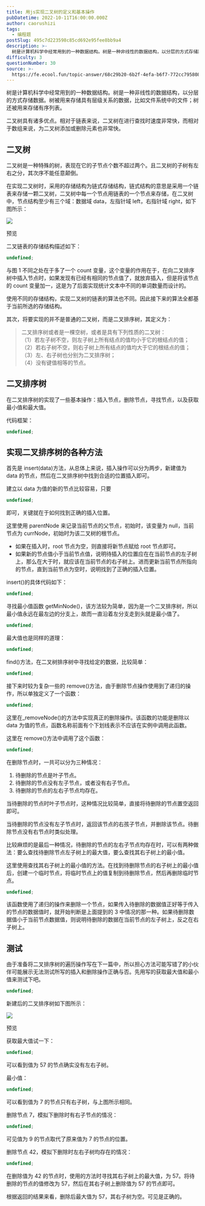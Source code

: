 ```yaml
---
title: 用js实现二叉树的定义和基本操作
pubDatetime: 2022-10-11T16:00:00.000Z
author: caorushizi
tags:
  - 编程题
postSlug: 495c7d223598c85cd692e95fee8bb9a4
description: >-
  树是计算机科学中经常用到的一种数据结构。树是一种非线性的数据结构，以分层的方式存储数据。树被用来存储具有层级关系的数据，比如文件系统中的文件；树还被用来存储有序列表。二叉树具有诸多优点。相对于链表来说
difficulty: 3
questionNumber: 30
source: >-
  https://fe.ecool.fun/topic-answer/68c29b20-6b2f-4efa-b6f7-772cc7958084?orderBy=updateTime&order=desc&tagId=26
---
```


树是计算机科学中经常用到的一种数据结构。树是一种非线性的数据结构，以分层的方式存储数据。树被用来存储具有层级关系的数据，比如文件系统中的文件；树还被用来存储有序列表。

二叉树具有诸多优点。相对于链表来说，二叉树在进行查找时速度非常快，而相对于数组来说，为二叉树添加或删除元素也非常快。

## 二叉树

二叉树是一种特殊的树，表现在它的子节点个数不超过两个。且二叉树的子树有左右之分，其次序不能任意颠倒。

在实现二叉树时，采用的存储结构为链式存储结构，链式结构的意思是采用一个链表来存储一颗二叉树，二叉树中每一个节点用链表的一个节点来存储，在二叉树中，节点结构至少有三个域：数据域 data，左指针域 left，右指针域 right，如下图所示：

![](https://pic4.zhimg.com/80/v2-0cf0e67e9d10119d6ec0d15fd2594653_1440w.webp)

预览

二叉链表的存储结构描述如下：

```typescript
undefined;
```

与图 1 不同之处在于多了一个 count 变量，这个变量的作用在于，在向二叉排序树中插入节点时，如果发现有已经有相同的节点值了，就放弃插入，但是将该节点的 count 变量加一，这是为了后面实现统计文本中不同的单词数量而设计的。

使用不同的存储结构，实现二叉树的链表的算法也不同。因此接下来的算法全都基于当前所选的存储结构。

其次，将要实现的并不是普通的二叉树，而是二叉排序树，其定义为：

> 二叉排序树或者是一棵空树，或者是具有下列性质的二叉树：  
> （1）若左子树不空，则左子树上所有结点的值均小于它的根结点的值；  
> （2）若右子树不空，则右子树上所有结点的值均大于它的根结点的值；  
> （3）左、右子树也分别为二叉排序树；  
> （4）没有键值相等的节点。

## 二叉排序树

在二叉排序树的实现了一些基本操作：插入节点，删除节点，寻找节点，以及获取最小值和最大值。

代码框架：

```typescript
undefined;
```

## 实现二叉排序树的各种方法

首先是 insert(data)方法，从总体上来说，插入操作可以分为两步，新建值为 data 的节点，然后在二叉排序树中找到合适的位置插入即可。

建立以 data 为值的新的节点比较容易，只要

```typescript
undefined;
```

即可，关键就在于如何找到正确的插入位置。

这里使用 parentNode 来记录当前节点的父节点，初始时，该变量为 null，当前节点为 currNode，初始时为该二叉树的根节点。

- 如果在插入时，root 节点为空，则直接将新节点赋给 root 节点即可。
- 如果新的节点值小于当前节点值，说明待插入的位置应在在当前节点的左子树上，那么在大于时，就应该在当前节点的右子树上。进而更新当前节点所指向的节点，直到当前节点为空时，说明找到了正确的插入位置。

insert()的具体代码如下：

```typescript
undefined;
```

寻找最小值函数 getMinNode()，该方法较为简单，因为是一个二叉排序树，所以最小值永远在最左边的分支上，故而一直沿着左分支走到头就是最小值了。

```typescript
undefined;
```

最大值也是同样的道理：

```typescript
undefined;
```

find()方法，在二叉树排序树中寻找给定的数据，比较简单：

```typescript
undefined;
```

接下来时较为复杂一些的 remove()方法，由于删除节点操作使用到了递归的操作，所以单独定义了一个函数：

```typescript
undefined;
```

这里在\_removeNode()的方法中实现真正的删除操作。该函数的功能是删除以 data 为值的节点，函数名称前面有个下划线表示不应该在实例中调用此函数。

这里在 remove()方法中调用了这个函数：

```typescript
undefined;
```

在删除节点时，一共可以分为三种情况：

1.  待删除的节点是叶子节点。
2.  待删除的节点没有左子节点，或者没有右子节点。
3.  待删除的节点的左右子节点均存在。

当待删除的节点时叶子节点时，这种情况比较简单，直接将待删除的节点置空返回即可。

当待删除的节点没有左子节点时，返回该节点的右孩子节点，并删除该节点。待删除节点没有右节点时类似处理。

比较麻烦的是最后一种情况，待删除的节点的左右子节点均存在时，可以有两种做法：要么查找待删除节点左子树上的最大值，要么查找其右子树上的最小值。

这里使用查找其右子树上的最小值的方法。在找到待删除节点的右子树上的最小值后，创建一个临时节点，将临时节点上的值复制到待删除节点，然后再删除临时节点。

```typescript
undefined;
```

该函数使用了递归的操作来删除一个节点，如果传入待删除的数据值正好等于传入的节点的数据值时，就开始判断是上面提到的 3 中情况的那一种。如果待删除数据值小于当前节点数据值，则说明待删除的数据在当前节点的左子树上，反之在右子树上。

## 测试

由于准备将二叉排序树的遍历操作写在下一篇中，所以担心方法可能写错了的小伙伴可能展示无法测试所写的插入和删除操作正确与否。先用写的获取最大值和最小值来测试下吧。

```typescript
undefined;
```

新建后的二叉排序树如下图所示：

![](https://pic2.zhimg.com/80/v2-449e3e59d753e1b2558e11dd1ac8e88d_1440w.webp)

预览

获取最大值试一下：

```typescript
undefined;
```

可以看到值为 57 的节点确实没有左右子树。

最小值：

```typescript
undefined;
```

可以看到值为 7 的节点只有右子树，与上图所示相同。

删除节点 7，模拟下删除时有右子节点的情况：

```typescript
undefined;
```

可见值为 9 的节点取代了原来值为 7 的节点的位置。

删除节点 42，模拟下删除时左右子树均存在的情况：

```typescript
undefined;
```

在删除值为 42 的节点时，使用的方法时寻找其右子树上的最大值，为 57。将待删除的节点的值修改为 57，然后在其右子树上删除值为 57 的节点即可。

根据返回的结果来看，删除后最大值为 57，其右子树为空。可见是正确的。
